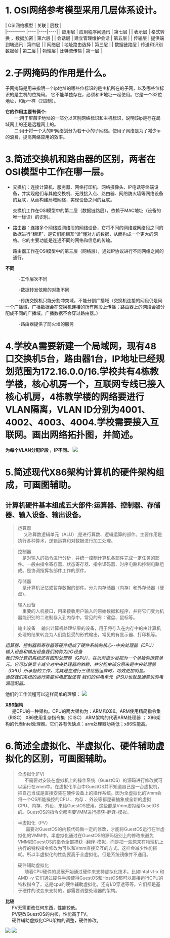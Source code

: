 # 1. OSI网络参考模型采用几层体系设计。



| OSI网络模型 | 关联 | 层数 |                      
|---------            |----                 |----|----|
| 应用层              |  应用程序间通讯      |  第七层      |
| 表示层              |  格式转换 ，数据加密  |   第六层     |
| 会话层              | 建立管理维护会话      |  第五层      |
| 传输层              | 提供端到端通讯        | 第四层       |
| 网络层              | 地址路由选择          |  第三层      |
| 数据链路层          |  传送和识别数据帧      |  第二层      |
| 物理层              |   比特流传输          |   第一层     |


 # 2.子网掩码的作用是什么。
子网掩码是用来指明一个ip地址的哪些位标识的是主机所在的子网，以及哪些位标识的是主机的位掩码。
它不能单独存在，必须和IP地址一起使用。它是一个32位地址，和ip一样（2进制）。</p>
__它的作用主要有俩个:__  
&emsp;&emsp;一:用于屏蔽IP地址的一部分以区别网络标识和主机标识，说明该ip是存在局域网上的还是远程网上的。  
&emsp;&emsp;二:用于将一个大的IP网络划分为若干小的子网络。使用子网络是为了减少ip的浪费，提高网络应用的效率。

# 3.简述交换机和路由器的区别，两者在OSI模型中工作在哪一层。
- 交换机：连接计算机、服务器、网络打印机、网络摄像头、IP电话等终端设备，并实现他们与其他交换机、无线接入点、路由器、网络防火墙等网络设备的互联，从而构建局域网络，实现设备之间的互联。

  交换机工作在OSI模型中的第二层（数据链路层），依赖于MAC地址（设备的唯一标识）的识别。

- 路由器：连接多个网络或网络段的网络设备，它将不同的网络或网络段之间的数据进行“翻译”，是它们能相互“读”懂对方的数据，从而构成一个更大的网络。它的主要功能是连通不同的网络和信息的传输。

    路由器工作在OSI模型中的第三层（网络层），通过IP协议进行不同网络之间的通行。

**__不同__**

&emsp;&emsp;&emsp;-工作层次不同

&emsp;&emsp;&emsp;-数据转发依赖的对象不同&emsp;

&emsp;&emsp;&emsp;-传统交换机只能分割冲突域，不能分割广播域（交换机连接的网段仍是同一个广播域，广播数据会在交换机连接的所有网段上传播；路由器上的网段会被分配成不同的广播域，广播数据不会穿过路由器。）

&emsp;&emsp;&emsp;-路由器提供了防火墙的服务


# 4.学校A需要新建一个局域网，现有48口交换机5台，路由器1台，IP地址已经规划范围为172.16.0.0/16.学校共有4栋教学楼，核心机房一个，互联网专线已接入核心机房，4栋教学楼的网络要进行VLAN隔离，VLAN ID分别为4001、4002、4003、4004.学校需要接入互联网。画出网络拓扑图，并简述。  
__为每个VLAN分配IP段 ，IP不同。__
![](4.png)


 # 5.简述现代X86架构计算机的硬件架构组成，可画图辅助。
 ## 计算机硬件基本组成五大部件:运算器、控制器、存储器、输入设备、输出设备。
 >运算器  
&emsp; 又称算数逻辑单元（ALU）,是进行算数、逻辑运算的部件。主要作用是执行各种算术，逻辑运算和对数据进行加工处理。

 >控制器  
&emsp;是对输入的指令进行分析，并统一控制计算机各部件完成一定任务的部件。一般由指令寄存器、状态寄存器、指令译码器、时序电路和控制电路组成。是协调指挥各部件工作的原件。

>存储器  
&emsp;是计算机记忆或暂存数据的部件。分为内存储器（内存）和外存储器（硬盘）。

>输入设备  
&emsp;重要的人机接口，用来接收用户输入的原始数据和程序，并将它们变为机器能识别的二进制存入到内存中。常见的有：键盘、鼠标等。


>输出设备
&emsp;输出计算机处理结果的设备，用于将存入在内存中的由计算机处理的结果转变为人们能接受的形式输出。常见的有显示器、打印机等。

*运算器、控制器和寄存器等硬件组成了硬件系统的核心--中央处理器（CPU）  
输入设备和输出设备我们统称为I/O设备  
我们的计算机系统还有图形处理器（GPU），在以前很少被视为一个单独的运算单元。它可以使显卡减少对中央处理器的依赖，并分担由部分原来是中央处理器（CPU）所承担的工作，尤其是在进行三维绘图运算时，功效更加明显。  
当然我们系统的运行需要供电那就还有 我们的供电单元（PSU)也就是通常说的电源适配器。*

他们的工作流程可以这样简单的理解：
![](2.png)  

__X86架构__  
&ensp;&emsp;是CPU的一种架构。CPU的两大架构为：ARM和X86。ARM使用精简指令集（RISC）  X86使用复杂指令集（CISC）
 ARM架构的代表ARM处理器  ；    X86架构的代表Intel处理器。它们各有优缺点：arm处理器功耗低；x86性能高。


 # 6.简述全虚拟化、半虚拟化、硬件辅助虚拟化的区别，可画图辅助。


>全虚拟化(FV)  
&ensp;&emsp;不需要对安装在虚拟机上的操作系统（GuestOS）的源码进行修改就可以运行在vmm中。在虚拟化平台中GuestOS并不知道自己是一台虚拟机，把自己当成是直接安装在硬件设备上的操作系统。因为全虚拟化的Vmm会将一个OS所能操控的CPU 、内存 、外设等都逻辑抽象成全新的虚拟CPU、内存、外设，来给GuestOS使用。这些都是Vmm虚拟给GusetOS的。GuestOS的指令全都需要VMM进行捕获-翻译-模拟。  

>半虚拟化（PV）  
&ensp;&emsp; 需要对GuestOS的内核代码做一定的修改，才能将GuestOS运行在半虚拟化的VMM中。半虚拟化通过在GuestOS的源码级别上的修改来避免VMM把GuestOS的指令全部捕获 -翻译-模拟，而是把一些原来在物理机上执行的特权指令修改为可以和Vmm直接交互的方式。这样会减少性能损耗。所以半虚拟化的性能要高于全虚拟化。但是系统镜像并不通用。

>硬件辅助虚拟化  
&ensp;&emsp;随着CPU硬件的发展开始通过硬件来支持虚拟化技术。比如Intal vt-x 和AMD -v 它们通过硬件手段使得GuestOS和HostOS都可以直接运行CPU的特权指令了。这是cpu的硬件辅助虚拟化，还有I/O穿透等等。它们都是基于硬件的改变来支持的，都需要调整处理器的架构。


__比较__  
&ensp;&emsp;FV无需更改任何东西，性能较低。  
&ensp;&emsp;PV更改GuestOS的内核，性能高于FV。  
&ensp;&emsp;硬件辅助虚拟化CPU架构的调整，硬件修改。


![](1.png)
![](3.png)
